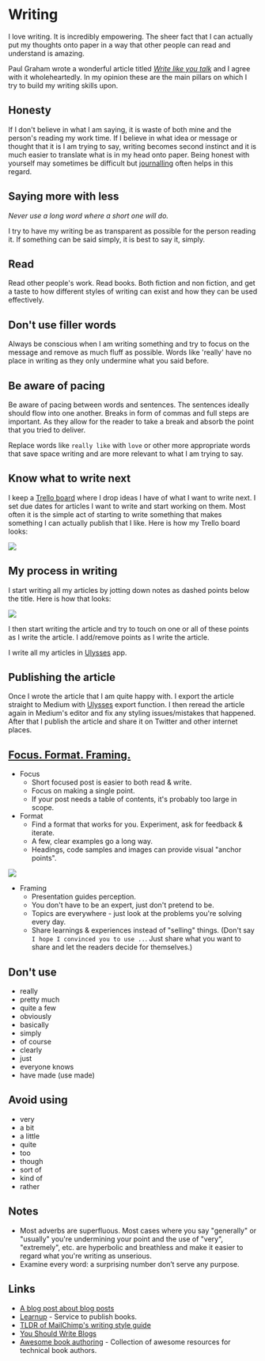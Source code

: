 # Writing
I love writing. It is incredibly empowering. The sheer fact that I can actually put my thoughts onto paper in a way that other people can read and understand is amazing.

Paul Graham wrote a wonderful article titled [_Write like you talk_](http://www.paulgraham.com/talk.html) and I agree with it wholeheartedly. In my opinion these are the main pillars on which I try to build my writing skills upon.

## Honesty
If I don't believe in what I am saying, it is waste of both mine and the person's reading my work time. If I believe in what idea or message or thought that it is I am trying to say, writing becomes second instinct and it is much easier to translate what is in my head onto paper. Being honest with yourself may sometimes be difficult but [journalling](../life/journalling.md) often helps in this regard.

## Saying more with less
_Never use a long word where a short one will do._

I try to have my writing be as transparent as possible for the person reading it. If something can be said simply, it is best to say it, simply.

## Read
Read other people's work. Read books. Both fiction and non fiction, and get a taste to how different styles of writing can exist and how they can be used effectively.

## Don't use filler words
Always be conscious when I am writing something and try to focus on the message and remove as much fluff as possible. Words like 'really' have no place in writing as they only undermine what you said before.

## Be aware of pacing
Be aware of pacing between words and sentences. The sentences ideally should flow into one another. Breaks in form of commas and full steps are important. As they allow for the reader to take a break and absorb the point that you tried to deliver.

Replace words like `really like` with `love` or other more appropriate words that save space writing and are more relevant to what I am trying to say.

## Know what to write next
I keep a [Trello board](https://trello.com/b/MHs03Zai) where I drop ideas I have of what I want to write next. I set due dates for articles I want to write and start working on them. Most often it is the simple act of starting to write something that makes something I can actually publish that I like. Here is how my Trello board looks:

![](https://i.imgur.com/U8JjGl7.png)

## My process in writing
I start writing all my articles by jotting down notes as dashed points below the title. Here is how that looks:

![](https://i.imgur.com/wo23lCN.png)

I then start writing the article and try to touch on one or all of these points as I write the article. I add/remove points as I write the article.

I write all my articles in [Ulysses](../macOS/apps/ulysses.md) app.

## Publishing the article
Once I wrote the article that I am quite happy with. I export the article straight to Medium with [Ulysses](../macOS/apps/ulysses.md) export function. I then reread the article again in Medium's editor and fix any styling issues/mistakes that happened. After that I publish the article and share it on Twitter and other internet places.

## [Focus. Format. Framing.](https://www.youtube.com/watch?v=_mQNwL8HkS0)
- Focus
	- Short focused post is easier to both read & write.
	- Focus on making a single point.
	- If your post needs a table of contents, it's probably too large in scope.
- Format
	- Find a format that works for you. Experiment, ask for feedback & iterate.
	- A few, clear examples go a long way.
	- Headings, code samples and images can provide visual "anchor points".

![](https://i.imgur.com/vaV81G3.png)

- Framing
	- Presentation guides perception.
	- You don't have to be an expert, just don't pretend to be.
	- Topics are everywhere - just look at the problems you're solving every day.
	- Share learnings & experiences instead of "selling" things. (Don't say `I hope I convinced you to use ..`. Just share what you want to share and let the readers decide for themselves.)

## Don't use
- really
- pretty much
- quite a few
- obviously
- basically
- simply
- of course
- clearly
- just
- everyone knows
- have made (use made)

## Avoid using
- very
- a bit
- a little
- quite
- too
- though
- sort of
- kind of
- rather

## Notes
- Most adverbs are superfluous. Most cases where you say "generally" or "usually" you're undermining your point and the use of "very", "extremely", etc. are hyperbolic and breathless and make it easier to regard what you're writing as unserious.
- Examine every word: a surprising number don’t serve any purpose.

## Links
- [A blog post about blog posts](https://medium.com/@naomi_pen/a-blog-post-about-blog-posts-4bb6a6ce0772)
- [Learnup](https://leanpub.com/) - Service to publish books.
- [TLDR of MailChimp's writing style guide](https://styleguide.mailchimp.com/tldr/)
- [You Should Write Blogs](https://sites.google.com/site/steveyegge2/you-should-write-blogs)
- [Awesome book authoring](https://github.com/TalAter/awesome-book-authoring#readme) - Collection of awesome resources for technical book authors.